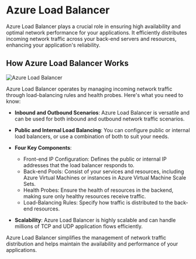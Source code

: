 # Azure Load Balancer 

Azure Load Balancer plays a crucial role in ensuring high availability and optimal network performance for your applications. It efficiently distributes incoming network traffic across your back-end servers and resources, enhancing your application's reliability.

## How Azure Load Balancer Works

![Azure Load Balancer](link_to_image.png)

Azure Load Balancer operates by managing incoming network traffic through load-balancing rules and health probes. Here's what you need to know:

- **Inbound and Outbound Scenarios**: Azure Load Balancer is versatile and can be used for both inbound and outbound network traffic scenarios.

- **Public and Internal Load Balancing**: You can configure public or internal load balancers, or use a combination of both to suit your needs.

- **Four Key Components**:
  - Front-end IP Configuration: Defines the public or internal IP addresses that the load balancer responds to.
  - Back-end Pools: Consist of your services and resources, including Azure Virtual Machines or instances in Azure Virtual Machine Scale Sets.
  - Health Probes: Ensure the health of resources in the backend, making sure only healthy resources receive traffic.
  - Load-Balancing Rules: Specify how traffic is distributed to the back-end resources.

- **Scalability**: Azure Load Balancer is highly scalable and can handle millions of TCP and UDP application flows efficiently.

Azure Load Balancer simplifies the management of network traffic distribution and helps maintain the availability and performance of your applications.
